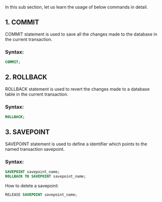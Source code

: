 In this sub section, let us learn the usage of below commands in detail.

## 1. COMMIT
COMMIT statement is used to save all the changes made to the database in the current transaction.
### Syntax: 
```sql
COMMIT;
```

## 2. ROLLBACK  
ROLLBACK statement is used to revert the changes made to a database table in the current transaction.
### Syntax:
```sql
ROLLBACK;
```
## 3. SAVEPOINT
SAVEPOINT statement is used to define a identifier which points to the named transaction savepoint.
### Syntax:
```sql
SAVEPOINT savepoint_name;
ROLLBACK TO SAVEPOINT savepoint_name; 
```
How to delete a savepoint:
```sql
RELEASE SAVEPOINT savepoint_name;
```

